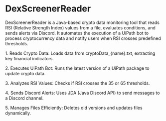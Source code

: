 # DexScreenerReader
DexScreenerReader is a Java-based crypto data monitoring tool that reads RSI (Relative Strength Index) values from a file, evaluates conditions, and sends alerts via Discord. It automates the execution of a UiPath bot to process cryptocurrency data and notify users when RSI crosses predefined thresholds.

1️. Reads Crypto Data: Loads data from cryptoData_{name}.txt, extracting key financial indicators.

2️. Executes UiPath Bot: Runs the latest version of a UiPath package to update crypto data.

3️. Analyzes RSI Values: Checks if RSI crosses the 35 or 65 thresholds.

4️. Sends Discord Alerts: Uses JDA (Java Discord API) to send messages to a Discord channel.

5️. Manages Files Efficiently: Deletes old versions and updates files dynamically.
